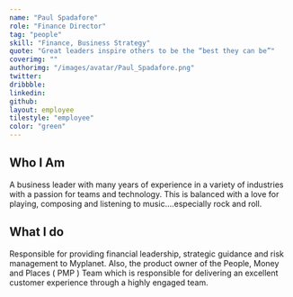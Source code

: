 ```yaml
---
name: "Paul Spadafore"
role: "Finance Director"
tag: "people"
skill: "Finance, Business Strategy"
quote: "Great leaders inspire others to be the “best they can be”"
coverimg: ""
authorimg: "/images/avatar/Paul_Spadafore.png"
twitter: 
dribbble:
linkedin:
github:
layout: employee
tilestyle: "employee"
color: "green"
---
```


## Who I Am

A business leader with many years of experience in a variety of industries with a passion for teams and technology. This is balanced with a love for playing, composing and listening to music….especially rock and roll.

## What I do

Responsible for providing financial leadership, strategic guidance and risk management to Myplanet. Also, the product owner of the People, Money and Places ( PMP ) Team which is responsible for delivering an excellent customer experience through a highly engaged team.